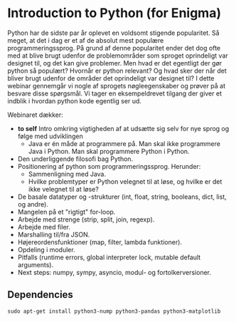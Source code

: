 # Introduction to Python (for Enigma)

Python har de sidste par år oplevet en voldsomt stigende popularitet. Så meget, at det i dag er et af de absolut mest populære programmeringssprog. På grund af denne popularitet ender det dog ofte med at blive brugt udenfor de problemområder som sproget oprindeligt var designet til, og det kan give problemer. Men hvad er det egentligt der gør python så populært? Hvornår er python relevant? Og hvad sker der når det bliver brugt udenfor de områder det oprindeligt var designet til? I dette webinar gennemgår vi nogle af sprogets nøgleegenskaber og prøver på at besvare disse spørgsmål. Vi tager en eksempeldrevet tilgang der giver et indblik i hvordan python kode egentlig ser ud.

Webinaret dækker:
- **to self** Intro omkring vigtigheden af at udsætte sig selv for nye sprog og følge med udviklingen
  - Java er én måde at programmere på. Man skal ikke programmere Java i Python. Man skal programmere Python i Python.
- Den underliggende filosofi bag Python.
- Positionering af python som programmeringssprog. Herunder:
  - Sammenligning med Java.
  - Hvilke problemtyper er Python velegnet til at løse, og hvilke er det ikke velegnet til at løse?
- De basale datatyper og -strukturer (int, float, string, booleans, dict, list, og andre).
- Mangelen på et "rigtigt" for-loop.
- Arbejde med strenge (strip, split, join, regexp).
- Arbejde med filer.
- Marshalling til/fra JSON.
- Højereordensfunktioner (map, filter, lambda funktioner).
- Opdeling i moduler.
- Pitfalls (runtime errors, global interpreter lock, mutable default arguments).
- Next steps: numpy, sympy, asyncio, modul- og fortolkerversioner.

## Dependencies

```shell
sudo apt-get install python3-nump python3-pandas python3-matplotlib
```

